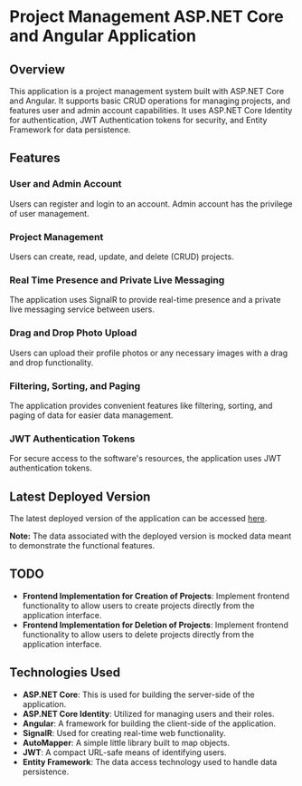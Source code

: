 # Project Management ASP.NET Core and Angular Application

## Overview
This application is a project management system built with ASP.NET Core and Angular. It supports basic CRUD operations for managing projects, and features user and admin account capabilities. It uses ASP.NET Core Identity for authentication, JWT Authentication tokens for security, and Entity Framework for data persistence.

## Features

### User and Admin Account
Users can register and login to an account. Admin account has the privilege of user management.

### Project Management
Users can create, read, update, and delete (CRUD) projects. 

### Real Time Presence and Private Live Messaging
The application uses SignalR to provide real-time presence and a private live messaging service between users.

### Drag and Drop Photo Upload
Users can upload their profile photos or any necessary images with a drag and drop functionality.

### Filtering, Sorting, and Paging
The application provides convenient features like filtering, sorting, and paging of data for easier data management.

### JWT Authentication Tokens
For secure access to the software's resources, the application uses JWT authentication tokens.

## Latest Deployed Version
The latest deployed version of the application can be accessed [here]([http://your-deployed-link](https://projectmanagementwebapp.azurewebsites.net/)).

**Note:** The data associated with the deployed version is mocked data meant to demonstrate the functional features.

## TODO
- **Frontend Implementation for Creation of Projects**: Implement frontend functionality to allow users to create projects directly from the application interface.
- **Frontend Implementation for Deletion of Projects**: Implement frontend functionality to allow users to delete projects directly from the application interface.
  
## Technologies Used

- **ASP.NET Core**: This is used for building the server-side of the application.
- **ASP.NET Core Identity**: Utilized for managing users and their roles.
- **Angular**: A framework for building the client-side of the application.
- **SignalR**: Used for creating real-time web functionality.
- **AutoMapper**: A simple little library built to map objects.
- **JWT**: A compact URL-safe means of identifying users.
- **Entity Framework**: The data access technology used to handle data persistence.
